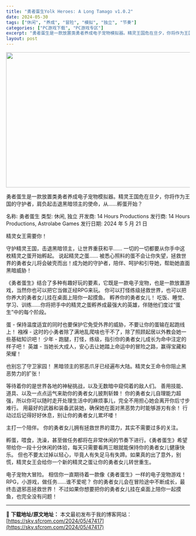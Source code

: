 ```yaml
---
title: "勇者蛋生Yolk Heroes: A Long Tamago v1.0.2"
date: 2024-05-30
tags: ["休闲", "养成", "冒险", "模拟", "独立", "节奏"]
categories: ["PC游戏下载", "PC游戏专区"]
excerpt: "勇者蛋生是一款放置类勇者养成电子宠物模拟器。精灵王国危在旦夕，你将作为王国的守护者，肩负起击退黑暗领主的使命，从……孵蛋开始？ 名称: 勇者蛋生 类型: 休闲, 独立 开发商: 14 Hours Productions 发行商: 14 Hours Productions, Astrolabe Gam&hellip;"
layout: post
---
```


<img class="aligncenter size-full wp-image-47418" src="https://sky.sfcrom.com/wp-content/uploads/2024/05/2024052923570558.jpg" alt="" width="660" height="370" />

勇者蛋生是一款放置类勇者养成电子宠物模拟器。精灵王国危在旦夕，你将作为王国的守护者，肩负起击退黑暗领主的使命，从……孵蛋开始？

名称: 勇者蛋生
类型: 休闲, 独立
开发商: 14 Hours Productions
发行商: 14 Hours Productions, Astrolabe Games
发行日期: 2024 年 5 月 21 日

精灵女王需要你！

守护精灵王国，击退黑暗领主，让世界重获和平……
一切的一切都要从你手中这枚精灵之蛋开始孵起。
说起精灵之蛋……
被悉心照料的蛋不会让你失望，拯救世界的勇者女儿将会破壳而出！成为她的守护者，陪伴、呵护和引导她，帮助她直面黑暗威胁！

《勇者蛋生》结合了多种有趣好玩的要素，它既是一款电子宠物，也是一款放置游戏，当然你也可以把它当做正经RPG来玩。
你可以打怪练级拯救世界，也可以把你养大的勇者女儿挂在桌面上陪你一起摸鱼。
孵养你的勇者女儿！
吃饭、睡觉、学习、训练……你将把手中的精灵之蛋孵养成最强大的英雄，伴随他们度过“蛋生”中的每个阶段。

蛋 - 保持温度适宜的同时也要保护它免受外界的威胁，不要让你的蛋输在起跑线上！
襁褓 - 这时的小勇者除了满地乱爬啥也干不了，除了照顾起居以外教会她一些基础知识吧！
少年 - 跑腿，打怪，练级，指引你的勇者女儿成长为命中注定的样子吧！
英雄 - 当她长大成人，安心去让她踏上命运中的冒险之路，赢得宝藏和荣耀！

也别忘了守卫家园！
黑暗领主的邪恶爪牙已经遍布大陆。精灵女王命令你阻止黑恶势力的扩张！

等待着你的是世界各地的神秘挑战，以及无数暗中窥伺着的敌人们。
善用技能、道具、以及一点点运气来助你的勇者女儿披荆斩棘！
你的勇者女儿自理能力超强，所以你可以随时走开处理生活中的麻烦事儿，完全不用担心她会离开你后寸步难行。
用最好的武器和装备武装她，确保她在面对黑恶势力时能够游刃有余！
行动过后记得好好休息，别让你的勇者女儿累坏喽！

主打一个陪伴。
你的勇者女儿拥有拯救世界的潜力，其实不需要过多的关注。

孵蛋，喂食，洗澡，甚至做任务都将在非常休闲的节奏下进行。《勇者蛋生》希望带给你一段十分休闲的体验，每天只需要看两三眼就能保持你的勇者女儿健康快乐。
但也不要太过掉以轻心，毕竟人有失足马有失蹄。如果真的出了意外，别慌，精灵女王会给你一个新的精灵之蛋让你的勇者女儿转世重生。

电子宠物大冒险。
相信你一直期待着一款像《勇者蛋生》一样的电子宠物游戏！RPG，小游戏，做任务……谁不爱呢？
你的勇者女儿会在冒险途中不断成长，最终击退邪恶拯救世界！
不过如果你想要把你的勇者女儿挂在桌面上陪你一起摸鱼，也完全没有问题！

---
📖 **下载地址/原文地址：** 本文最初发布于我的博客网站：[https://sky.sfcrom.com/2024/05/47417](https://sky.sfcrom.com/2024/05/47417)
